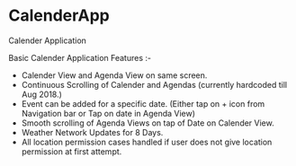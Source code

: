 # CalenderApp
Calender Application

Basic Calender Application
Features :-
- Calender View and Agenda View on same screen. 
- Continuous Scrolling of Calender and Agendas (currently hardcoded till Aug 2018.)
- Event can be added for a specific date. (Either tap on + icon from Navigation bar or Tap on date in Agenda View)
- Smooth scrolling of Agenda Views on tap of Date on Calender View.
- Weather Network Updates for 8 Days.
- All location permission cases handled if user does not give location permission at first attempt.


